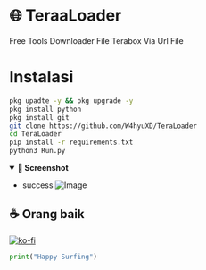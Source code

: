 # 🌐 TeraaLoader
Free Tools Downloader File Terabox Via Url File

# Instalasi 
```bash
pkg upadte -y && pkg upgrade -y
pkg install python
pkg install git
git clone https://github.com/W4hyuXD/TeraLoader
cd TeraLoader
pip install -r requirements.txt
python3 Run.py
```

<details open>
  <summary><strong>📸 Screenshot</strong></summary>
 
- success
![Image](https://github.com/user-attachments/assets/35614e0d-893b-4a77-a2a0-0bcde9759c07)

</details>

## ☕ Orang baik

[![ko-fi](https://ko-fi.com/img/githubbutton_sm.svg)](https://ko-fi.com/wahyuww567)

```python
print("Happy Surfing")
```



